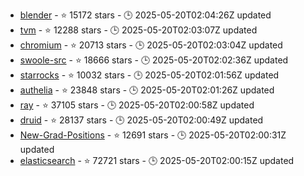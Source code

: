 - [blender](https://github.com/blender/blender) - ⭐ 15172 stars - 🕒 2025-05-20T02:04:26Z updated
- [tvm](https://github.com/apache/tvm) - ⭐ 12288 stars - 🕒 2025-05-20T02:03:07Z updated
- [chromium](https://github.com/chromium/chromium) - ⭐ 20713 stars - 🕒 2025-05-20T02:03:04Z updated
- [swoole-src](https://github.com/swoole/swoole-src) - ⭐ 18666 stars - 🕒 2025-05-20T02:02:36Z updated
- [starrocks](https://github.com/StarRocks/starrocks) - ⭐ 10032 stars - 🕒 2025-05-20T02:01:56Z updated
- [authelia](https://github.com/authelia/authelia) - ⭐ 23848 stars - 🕒 2025-05-20T02:01:26Z updated
- [ray](https://github.com/ray-project/ray) - ⭐ 37105 stars - 🕒 2025-05-20T02:00:58Z updated
- [druid](https://github.com/alibaba/druid) - ⭐ 28137 stars - 🕒 2025-05-20T02:00:49Z updated
- [New-Grad-Positions](https://github.com/SimplifyJobs/New-Grad-Positions) - ⭐ 12691 stars - 🕒 2025-05-20T02:00:31Z updated
- [elasticsearch](https://github.com/elastic/elasticsearch) - ⭐ 72721 stars - 🕒 2025-05-20T02:00:15Z updated
